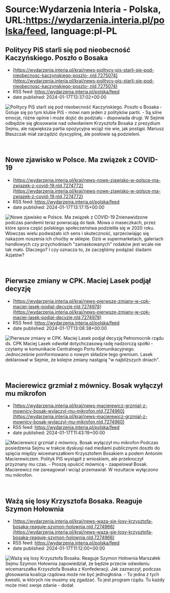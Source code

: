 # Source:Wydarzenia Interia - Polska, URL:https://wydarzenia.interia.pl/polska/feed, language:pl-PL

## Politycy PiS starli się pod nieobecność Kaczyńskiego. Poszło o Bosaka
 - [https://wydarzenia.interia.pl/kraj/news-politycy-pis-starli-sie-pod-nieobecnosc-kaczynskiego-poszlo-,nId,7275074](https://wydarzenia.interia.pl/kraj/news-politycy-pis-starli-sie-pod-nieobecnosc-kaczynskiego-poszlo-,nId,7275074)
 - RSS feed: https://wydarzenia.interia.pl/polska/feed
 - date published: 2024-01-17T13:37:02+00:00

<p><a href="https://wydarzenia.interia.pl/kraj/news-politycy-pis-starli-sie-pod-nieobecnosc-kaczynskiego-poszlo-,nId,7275074"><img align="left" alt="Politycy PiS starli się pod nieobecność Kaczyńskiego. Poszło o Bosaka" src="https://i.iplsc.com/politycy-pis-starli-sie-pod-nieobecnosc-kaczynskiego-poszlo/000IEU6T1GB4P81F-C321.jpg" /></a>- Gotuje się po tym klubie PiS - mówi nam jeden z polityków partii. - Są silne emocje, różne opinie i może dojść do podziału - dopowiada drugi. W Sejmie odbędzie się głosowanie nad odwołaniem Krzysztofa Bosaka z prezydium Sejmu, ale największa partia opozycyjna wciąż nie wie, jak postąpi. Mariusz Błaszczak miał zarządzić dyscyplinę, ale posłowie są podzieleni.</p><br clear="all" />

## Nowe zjawisko w Polsce. Ma związek z COVID-19
 - [https://wydarzenia.interia.pl/kraj/news-nowe-zjawisko-w-polsce-ma-zwiazek-z-covid-19,nId,7274772](https://wydarzenia.interia.pl/kraj/news-nowe-zjawisko-w-polsce-ma-zwiazek-z-covid-19,nId,7274772)
 - RSS feed: https://wydarzenia.interia.pl/polska/feed
 - date published: 2024-01-17T13:17:15+00:00

<p><a href="https://wydarzenia.interia.pl/kraj/news-nowe-zjawisko-w-polsce-ma-zwiazek-z-covid-19,nId,7274772"><img align="left" alt="Nowe zjawisko w Polsce. Ma związek z COVID-19" src="https://i.iplsc.com/nowe-zjawisko-w-polsce-ma-zwiazek-z-covid-19/000IEU3Y2YPPG5EK-C321.jpg" /></a>Znienawidzone podczas pandemii teraz powracają do łask. Mowa o maseczkach, przez które spora część polskiego społeczeństwa podzieliła się w 2020 roku. Wówczas wielu podważało ich sens i skuteczność, sprzeciwiając się nakazom noszenia ich choćby w sklepie. Dziś w supermarketach, galeriach handlowych czy przychodniach &quot;zamaskowanych&quot; rodaków jest wcale nie tak mało. Dlaczego? I czy oznacza to, że zaczęliśmy podążać śladami Azjatów?</p><br clear="all" />

## Pierwsze zmiany w CPK. Maciej Lasek podjął decyzję
 - [https://wydarzenia.interia.pl/kraj/news-pierwsze-zmiany-w-cpk-maciej-lasek-podjal-decyzje,nId,7274978](https://wydarzenia.interia.pl/kraj/news-pierwsze-zmiany-w-cpk-maciej-lasek-podjal-decyzje,nId,7274978)
 - RSS feed: https://wydarzenia.interia.pl/polska/feed
 - date published: 2024-01-17T13:08:38+00:00

<p><a href="https://wydarzenia.interia.pl/kraj/news-pierwsze-zmiany-w-cpk-maciej-lasek-podjal-decyzje,nId,7274978"><img align="left" alt="Pierwsze zmiany w CPK. Maciej Lasek podjął decyzję" src="https://i.iplsc.com/pierwsze-zmiany-w-cpk-maciej-lasek-podjal-decyzje/000IETSKSGV2LUHV-C321.jpg" /></a>Pełnomocnik rządu ds. CPK Maciej Lasek odwołał dotychczasową radę nadzorczą spółki - czytamy w komunikacie Centralnego Portu Komunikacyjnego. Jednocześnie poinformowano o nowym składzie tego gremium. Lasek deklarował w Sejmie, że kolejne zmiany nastąpią &quot;w najbliższych dniach&quot;.</p><br clear="all" />

## Macierewicz grzmiał z mównicy. Bosak wyłączył mu mikrofon
 - [https://wydarzenia.interia.pl/kraj/news-macierewicz-grzmial-z-mownicy-bosak-wylaczyl-mu-mikrofon,nId,7274960](https://wydarzenia.interia.pl/kraj/news-macierewicz-grzmial-z-mownicy-bosak-wylaczyl-mu-mikrofon,nId,7274960)
 - RSS feed: https://wydarzenia.interia.pl/polska/feed
 - date published: 2024-01-17T11:43:19+00:00

<p><a href="https://wydarzenia.interia.pl/kraj/news-macierewicz-grzmial-z-mownicy-bosak-wylaczyl-mu-mikrofon,nId,7274960"><img align="left" alt="Macierewicz grzmiał z mównicy. Bosak wyłączył mu mikrofon" src="https://i.iplsc.com/macierewicz-grzmial-z-mownicy-bosak-wylaczyl-mu-mikrofon/000IESHDBWL9K1F3-C321.jpg" /></a>Podczas posiedzenia Sejmu w trakcie dyskusji nad mediami publicznymi doszło do spięcia między wicemarszałkiem Krzysztofem Bosakiem a posłem Antonim Macierewiczem. Polityk PiS wystąpił z wnioskiem, ale przekroczył przyznany mu czas. - Proszę opuścić mównicę - zaapelował Bosak. Macierewicz nie zareagował i wciąż przemawiał. W rezultacie wyłączono mu mikrofon. </p><br clear="all" />

## Ważą się losy Krzysztofa Bosaka. Reaguje Szymon Hołownia
 - [https://wydarzenia.interia.pl/kraj/news-waza-sie-losy-krzysztofa-bosaka-reaguje-szymon-holownia,nId,7274966](https://wydarzenia.interia.pl/kraj/news-waza-sie-losy-krzysztofa-bosaka-reaguje-szymon-holownia,nId,7274966)
 - RSS feed: https://wydarzenia.interia.pl/polska/feed
 - date published: 2024-01-17T11:12:00+00:00

<p><a href="https://wydarzenia.interia.pl/kraj/news-waza-sie-losy-krzysztofa-bosaka-reaguje-szymon-holownia,nId,7274966"><img align="left" alt="Ważą się losy Krzysztofa Bosaka. Reaguje Szymon Hołownia" src="https://i.iplsc.com/waza-sie-losy-krzysztofa-bosaka-reaguje-szymon-holownia/000I96M9IOVD82N1-C321.jpg" /></a>Marszałek Sejmu Szymon Hołownia zapowiedział, że będzie przeciw odwołaniu wicemarszałka Krzysztofa Bosaka z Konfederacji. Jak zaznaczył, podczas głosowania koalicja rządowa może nie być jednogłośna. - To jedna z tych kwestii, w których nie musimy się zgadzać. To jest program rządu. Tu każdy może mieć swoje zdanie - dodał. </p><br clear="all" />


